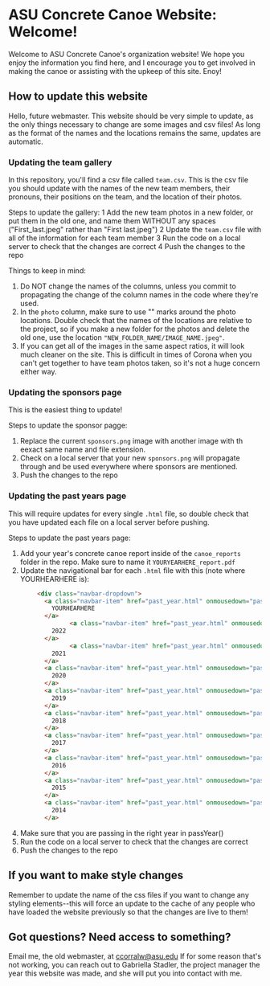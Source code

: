 # ASU Concrete Canoe Website: Welcome!
Welcome to ASU Concrete Canoe's organization website! We hope you enjoy the information you find here, and I encourage you to get involved in making the canoe or assisting with the upkeep of this site. Enoy!

## How to update this website
Hello, future webmaster. This website should be very simple to update, as the only things necessary to change are some images and csv files! As long as the format of the names and the locations remains the same, updates are automatic.

### Updating the team gallery
In this repository, you'll find a csv file called ```team.csv```. This is the csv file you should update with the names of the new team members, their pronouns, their positions on the team, and the location of their photos. 

Steps to update the gallery:
1 Add the new team photos in a new folder, or put them in the old one, and name them WITHOUT any spaces ("First_last.jpeg" rather than "First last.jpeg")
2 Update the ```team.csv``` file with all of the information for each team member
3 Run the code on a local server to check that the changes are correct
4 Push the changes to the repo

Things to keep in mind:
1. Do NOT change the names of the columns, unless you commit to propagating the change of the column names in the code where they're used. 
2. In the ```photo``` column, make sure to use "" marks around the photo locations. Double check that the names of the locations are relative to the project, so if you make a new folder for the photos and delete the old one, use the location ```"NEW_FOLDER_NAME/IMAGE_NAME.jpeg"```.
3. If you can get all of the images in the same aspect ratios, it will look much cleaner on the site. This is difficult in times of Corona when you can't get together to have team photos taken, so it's not a huge concern either way.

### Updating the sponsors page
This is the easiest thing to update! 

Steps to update the sponsor pagge:
1. Replace the current ```sponsors.png``` image with another image with th eexact same name and file extension. 
2. Check on a local server that your new ```sponsors.png``` will propagate through and be used everywhere where sponsors are mentioned.
3. Push the changes to the repo

### Updating the past years page
This will require updates for every single ```.html``` file, so double check that you have updated each file on a local server before pushing.

Steps to update the past years page:
1. Add your year's concrete canoe report inside of the ```canoe_reports``` folder in the repo. Make sure to name it ```YOURYEARHERE_report.pdf```
2. Update the navigational bar for each ```.html``` file with this (note where YOURHEARHERE is):

```html
        <div class="navbar-dropdown">
          <a class="navbar-item" href="past_year.html" onmousedown="passYear(YOURHEARHERE)">
            YOURHEARHERE
          </a>
                 <a class="navbar-item" href="past_year.html" onmousedown="passYear(2020)">
            2022
          </a>
                 <a class="navbar-item" href="past_year.html" onmousedown="passYear(2020)">
            2021
          </a>
          <a class="navbar-item" href="past_year.html" onmousedown="passYear(2020)">
            2020
          </a>
          <a class="navbar-item" href="past_year.html" onmousedown="passYear(2019)">
            2019
          </a>
          <a class="navbar-item" href="past_year.html" onmousedown="passYear(2018)">
            2018
          </a>
          <a class="navbar-item" href="past_year.html" onmousedown="passYear(2017)">
            2017
          </a>
          <a class="navbar-item" href="past_year.html" onmousedown="passYear(2016)">
            2016
          </a>
          <a class="navbar-item" href="past_year.html" onmousedown="passYear(2015)">
            2015
          </a>
          <a class="navbar-item" href="past_year.html" onmousedown="passYear(2014)">
            2014
          </a>
```

4. Make sure that you are passing in the right year in passYear()
5. Run the code on a local server to check that the changes are correct
6. Push the changes to the repo

## If you want to make style changes
Remember to update the name of the css files if you want to change any styling elements--this will force an update to the cache of any people who have loaded the website previously so that the changes are live to them!

## Got questions? Need access to something? 
Email me, the old webmaster, at ccorralw@asu.edu
If for some reason that's not working, you can reach out to Gabriella Stadler, the project manager the year this website was made, and she will put you into contact with me.
